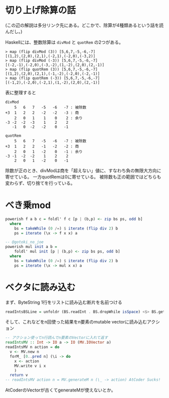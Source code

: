 # 切り上げ除算の話

(この辺の解説は多分リンク先にある。どこかで、除算が4種類あるという話を読んだし。)

Haskellには、整数除算は `divMod` と `quotRem` の2つがある。

```
> map (flip divMod (3)) [5,6,7,-5,-6,-7]
[(1,2),(2,0),(2,1),(-2,1),(-2,0),(-3,2)]
> map (flip divMod (-3)) [5,6,7,-5,-6,-7]
[(-2,-1),(-2,0),(-3,-2),(1,-2),(2,0),(2,-1)]
> map (flip quotRem (3)) [5,6,7,-5,-6,-7]
[(1,2),(2,0),(2,1),(-1,-2),(-2,0),(-2,-1)]
> map (flip quotRem (-3)) [5,6,7,-5,-6,-7]
[(-1,2),(-2,0),(-2,1),(1,-2),(2,0),(2,-1)]
```
表に整理すると

```
divMod
    5   6   7   -5   -6   -7 : 被除数
+3  1   2   2   -2   -2   -3 : 商
    2   0   1    1    0    2 : 余り
-3 -2  -2  -3    1    2    2
   -1   0  -2   -2    0   -1

quotRem
    5   6   7   -5   -6   -7 : 被除数
+3  1   2   2   -1   -2   -2 : 商
    2   0   1   -2    0   -1 : 余り
-3 -1  -2  -2    1    2    2
    2   0   1   -2    0   -1
```

除数が正のとき、divModは商を「超えない」値に、すなわち負の無限大方向に寄せている。
一方quotRemは0に寄せている。
被除数も正の範囲ではどちらも変わらず、切り捨てを行っている。


# べき乗mod

```haskell
powerish f a b c = foldl' f c [p | (b,p) <- zip bs ps, odd b]
  where
    bs = takeWhile (0 /=) $ iterate (flip div 2) b
    ps = iterate (\x -> f x x) a
```

```haskell
-- @gotoki_no_joe
powerish mul init a b =
    foldl' mul init [p | (b,p) <- zip bs ps, odd b]
  where
    bs = takeWhile (0 /=) $ iterate (flip div 2) b
    ps = iterate (\x -> mul x x) a
```

# ベクタに読み込む

まず、ByteString 1行をリストに読み込む断片を名前つける

```haskell
readIntsBSLine = unfoldr (BS.readInt . BS.dropWhile isSpace) <$> BS.getLine
```

そして、これなどをn回使った結果をn要素のmutable vectorに読み込むアクション

```haskell
-- アクション使ってn行読んでn要素のVectorに入れて返す
readIntsMV :: Int -> IO a -> IO (MV.IOVector a)
readIntsMV n action = do
  v <- MV.new n
  forM_ [0..pred n] (\i -> do
    x <- action
    MV.write v i x
    )
  return v
-- readIntsMV action n = MV.generateM n (\_ -> action) AtCoder Sucks!
```

AtCoderのVectorが古くてgenerateMが使えないとか。
